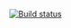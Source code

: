 [![Build status](https://ci.appveyor.com/api/projects/status/f9hb2m98gst53jh3?svg=true)](https://ci.appveyor.com/project/Rail-G/molegame)

